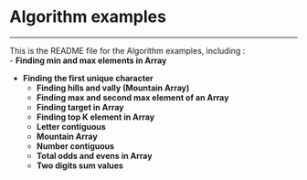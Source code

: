# Algorithm examples
---------------------------------------
This is the README file for the Algorithm examples, including :
<br>
    - **Finding min and max elements in Array**
<br>    
- **Finding the first unique character**
  <br>
    - **Finding hills and vally (Mountain Array)**
      <br>
    - **Finding max and second max element of an Array**
      <br>
    - **Finding target in Array**
      <br>
    - **Finding top K element in Array**
      <br>
    - **Letter contiguous**
      <br>
    - **Mountain Array**
      <br>
    - **Number contiguous**
      <br>
    - **Total odds and evens in Array**
      <br>
    - **Two digits sum values**